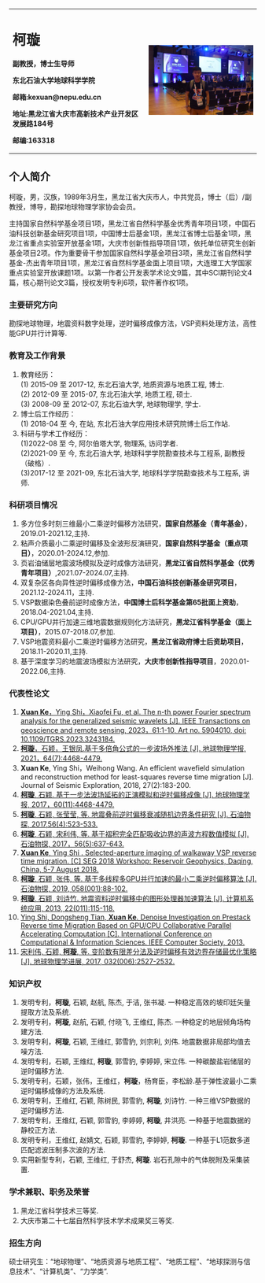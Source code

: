 <div>
<table border="0">
  <tr>
    <td width="55%">
      <h1>柯璇</h1>
      <p><b>副教授，博士生导师</b></p>
      <p><b>东北石油大学地球科学学院</b></p>
      <p><b>邮箱:kexuan@nepu.edu.cn</b></p>
      <p><b>地址:黑龙江省大庆市高新技术产业开发区发展路184号</b></p>
      <p><b>邮编:163318</b></p>
    </td>
    <td width="45%">
      <img src="/photos/me-little.jpg" width="100%">
    </td>
  </tr>
</table>
</div>

## 个人简介

柯璇，男，汉族，1989年3月生，黑龙江省大庆市人，中共党员，博士（后）/副教授，博导，勘探地球物理学家协会会员。

主持国家自然科学基金项目1项，黑龙江省自然科学基金优秀青年项目1项，中国石油科技创新基金研究项目1项，中国博士后基金1项，黑龙江省博士后基金1项，黑龙江省重点实验室开放基金1项，大庆市创新性指导项目1项，依托单位研究生创新基金项目2项。作为重要骨干参加国家自然科学基金项目3项，黑龙江省自然科学基金-杰出青年项目1项，黑龙江省自然科学基金面上项目1项，大连理工大学国家重点实验室开放课题1项。以第一作者公开发表学术论文9篇，其中SCI期刊论文4篇，核心期刊论文3篇，授权发明专利6项，软件著作权1项。

### 主要研究方向
勘探地球物理，地震资料数字处理，逆时偏移成像方法，VSP资料处理方法，高性能GPU并行计算等.

### 教育及工作背景
1. 教育经历：  
(1) 2015-09 至 2017-12, 东北石油大学, 地质资源与地质工程, 博士.  
(2) 2012-09 至 2015-07, 东北石油大学, 地质工程, 硕士.  
(3) 2008-09 至 2012-07, 东北石油大学, 地球物理学, 学士.  
2. 博士后工作经历：   
(1) 2018-04 至 今, 在站, 东北石油大学应用技术研究院博士后工作站.
3. 科研与学术工作经历：  
(1)2022-08 至 今, 阿尔伯塔大学, 物理系, 访问学者.  
(2)2021-09 至 今, 东北石油大学, 地球科学学院勘查技术与工程系, 副教授（破格）.  
(3)2017-12 至 2021-09, 东北石油大学, 地球科学学院勘查技术与工程系, 讲师.

### 科研项目情况
1. 多方位多时刻三维最小二乘逆时偏移方法研究，**国家自然基金（青年基金）**，2019.01-2021.12,主持.
2. 粘声介质最小二乘逆时偏移及全波形反演研究，**国家自然科学基金（重点项目）**，2020.01-2024.12,参加.  
3. 页岩油储层地震波场模拟及逆时成像方法研究，**黑龙江省自然科学基金（优秀青年项目）**,2021.07-2024.07,主持.
4. 双复杂区各向异性逆时偏移成像方法，**中国石油科技创新基金研究项目**，2021.12-2024.11，主持.
5. VSP数据染色叠前逆时成像方法，**中国博士后科学基金第65批面上资助**，2018.04-2021.04,主持.  
6. CPU/GPU并行加速三维地震数据规则化方法研究，**黑龙江省科学基金（面上项目）**，2015.07-2018.07,参加.  
7. VSP地震资料最小二乘逆时偏移方法研究，**黑龙江省政府博士后资助项目**，2018.11-2020.11,主持.  
8. 基于深度学习的地震波场模拟方法研究，**大庆市创新性指导项目**，2020.01-2022.06,主持.

### 代表性论文
1. [**Xuan Ke**，Ying Shi，Xiaofei Fu, et al. The n-th power Fourier spectrum analysis for the generalized seismic wavelets [J]. IEEE Transactions on geoscience and remote sensing, 2023，61:1-10, Art no. 5904010, doi: 10.1109/TGRS.2023.3243184.](/files/The_nth_Power_Fourier_Spectrum_Analysis_for_the_Generalized_Seismic_Wavelets.pdf)
2. [**柯璇**，石颖，王银凤.基于多倍角公式的一步波场外推法 [J]. 地球物理学报, 2021，64(7):4468-4479.](/files/基于多倍角公式的一步波场外推法.pdf)
3. **Xuan Ke**, Ying Shi，Weihong Wang. An efficient wavefield simulation and reconstruction method for least-squares reverse time migration [J]. Journal of Seismic Exploration, 2018, 27(2):183-200.
4. [**柯璇**, 石颖. 基于一步法波场延拓的正演模拟和逆时偏移成像 [J]. 地球物理学报, 2017，60(11):4468-4479.](/files/SCI-地球物理学报-基于一步法波场延拓的正演模拟和逆时偏移成像.pdf)
5. [**柯璇**, 石颖, 张莹莹, 等. 地震叠前逆时偏移衰减随机边界条件研究 [J]. 石油物探, 2017,56(4):523-533.](/files/统计源-石油物探-地震叠前逆时偏移衰减随机边界条件研究-正文.pdf)
6. [**柯璇**, 石颖, 宋利伟, 等. 基于褶积完全匹配吸收边界的声波方程数值模拟 [J]. 石油物探, 2017，56(5):637-643.](/files/统计源-石油物探-基于褶积完全匹配吸收边界的声波方程数值模拟-正文.pdf)
7. [**Xuan Ke**, Ying Shi . Selected-aperture imaging of walkaway VSP reverse time migration. [C] SEG 2018 Workshop: Reservoir Geophysics, Daqing, China, 5-7 August 2018.](/files/Selected-aperture_imaging_of_walkaway_VSP_reverse_time_migration.pdf)
8. [**柯璇**, 石颖, 张伟, 等. 基于多线程多GPU并行加速的最小二乘逆时偏移算法 [J]. 石油物探, 2019, 058(001):88-102.](/files/基于多线程多GPU并行加速的最小二乘逆时偏移算法.pdf)
9. [**柯璇**, 石颖, 刘诗竹. 地震资料逆时偏移中的图形处理器加速算法 [J]. 计算机系统应用, 2013, 22(011):115-118.](/files/地震资料逆时偏移中的图形处理器加速算法_柯璇.pdf)
10. [Ying Shi, Dongsheng Tian, **Xuan Ke**. Denoise Investigation on Prestack Reverse time Migration Based on GPU/CPU Collaborative Parallel Accelerating Computation [C]. International Conference on Computational & Information Sciences. IEEE Computer Society, 2013.](/files/EI-2013-Denoise_investigation_on_prestack_reverse_time_migration_based_on_GPUCPU_collaborative_parallel_accelerating_computation.pdf)
11. [宋利伟, 石颖, **柯璇**, 等. 变阶数有限差分法及逆时偏移有效边界存储最优化策略 [J]. 地球物理学进展, 2017, 032(006):2527-2532.](/files/核心-地球物理学进展-变阶数有限差分法及逆时偏移有效边界存储最优化策略-正文.pdf)

### 知识产权
1. 发明专利，**柯璇**, 石颖, 赵航, 陈杰, 于洁, 张书凝. 一种稳定高效的坡印廷矢量提取方法及系统.
2. 发明专利，**柯璇**, 赵航, 石颖, 付晓飞, 王维红, 陈杰. 一种稳定的地层倾角场构建方法.
3. 发明专利，**柯璇**, 石颖, 王维红, 郭雪豹, 刘宗利, 刘伟. 地震数据非局部均值去噪方法.
4. 发明专利，石颖, 王维红, **柯璇**, 郭雪豹, 李婷婷, 宋立伟. 一种碳酸盐岩储层的逆时偏移方法.
5. 发明专利，石颖，张伟，王维红，**柯璇**，杨育臣，李松龄.基于弹性波最小二乘逆时偏移成像的方法及系统.
6. 发明专利，王维红, 石颖, 陈树民, 郭雪豹, **柯璇**, 刘诗竹. 一种三维VSP数据的逆时偏移方法.
7. 发明专利，王维红, 石颖, 郭雪豹, 李婷婷, **柯璇**, 井洪亮. 一种基于地震数据的静校正方法.
8. 发明专利，王维红, 赵婧文, 石颖, 郭雪豹, 李婷婷, **柯璇**. 一种基于L1范数多道匹配滤波压制多次波的方法.
9. 实用新型专利，石颖, 王维红, 于舒杰, **柯璇**. 岩石孔隙中的气体脱附及采集装置.

### 学术兼职、职务及荣誉
1. 黑龙江省科学技术三等奖.
2. 大庆市第二十七届自然科学技术学术成果奖三等奖.

### 招生方向
硕士研究生：“地球物理”、“地质资源与地质工程”、“地质工程”、“地球探测与信息技术”、“计算机类”、“力学类”.

